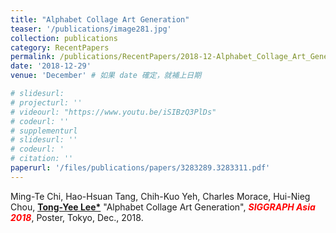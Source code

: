 ```yaml
---
title: "Alphabet Collage Art Generation"
teaser: '/publications/image281.jpg'
collection: publications
category: RecentPapers
permalink: /publications/RecentPapers/2018-12-Alphabet_Collage_Art_Generation
date: '2018-12-29'
venue: 'December' # 如果 date 確定，就補上日期

# slidesurl: 
# projecturl: ''
# videourl: "https://www.youtu.be/iSIBzQ3PlDs"
# codeurl: ''
# supplementurl
# slidesurl: ''
# codeurl: '
# citation: ''
paperurl: '/files/publications/papers/3283289.3283311.pdf'
---
```

	
Ming-Te Chi,  Hao-Hsuan Tang, Chih-Kuo Yeh, Charles Morace, Hui-Nieg Chou, <strong><u>Tong-Yee Lee*</u></strong> "Alphabet Collage Art Generation", <strong><i><span style="color:red">SIGGRAPH Asia 2018</span></i></strong>, Poster, Tokyo, Dec., 2018.  
